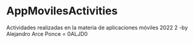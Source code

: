 # AppMovilesActivities
Actividades realizadas en la materia de aplicaciones móviles 2022 2
-by Alejandro Arce Ponce = 0ALJD0
